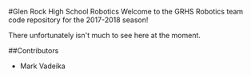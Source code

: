 #Glen Rock High School Robotics
Welcome to the GRHS Robotics team code repository for the 2017-2018 season!

There unfortunately isn't much to see here at the moment.

##Contributors
* Mark Vadeika
